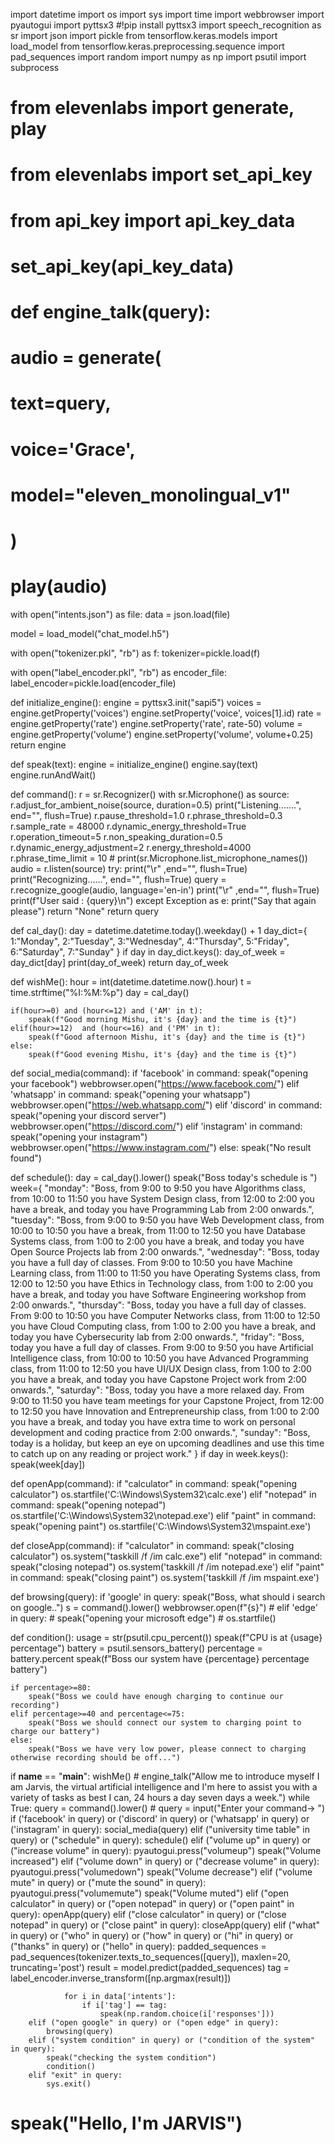 
import datetime
import os
import sys
import time
import webbrowser
import pyautogui
import pyttsx3 #!pip install pyttsx3
import speech_recognition as sr
import json
import pickle
from tensorflow.keras.models import load_model
from tensorflow.keras.preprocessing.sequence import pad_sequences
import random
import numpy as np
import psutil 
import subprocess
# from elevenlabs import generate, play
# from elevenlabs import set_api_key
# from api_key import api_key_data
# set_api_key(api_key_data)

# def engine_talk(query):
#     audio = generate(
#         text=query, 
#         voice='Grace',
#         model="eleven_monolingual_v1"
#     )
#     play(audio)

with open("intents.json") as file:
    data = json.load(file)

model = load_model("chat_model.h5")

with open("tokenizer.pkl", "rb") as f:
    tokenizer=pickle.load(f)

with open("label_encoder.pkl", "rb") as encoder_file:
    label_encoder=pickle.load(encoder_file)

def initialize_engine():
    engine = pyttsx3.init("sapi5")
    voices = engine.getProperty('voices')
    engine.setProperty('voice', voices[1].id)
    rate = engine.getProperty('rate')
    engine.setProperty('rate', rate-50)
    volume = engine.getProperty('volume')
    engine.setProperty('volume', volume+0.25)
    return engine

def speak(text):
    engine = initialize_engine()
    engine.say(text)
    engine.runAndWait()

def command():
    r = sr.Recognizer()
    with sr.Microphone() as source:
        r.adjust_for_ambient_noise(source, duration=0.5)
        print("Listening.......", end="", flush=True)
        r.pause_threshold=1.0
        r.phrase_threshold=0.3
        r.sample_rate = 48000
        r.dynamic_energy_threshold=True
        r.operation_timeout=5
        r.non_speaking_duration=0.5
        r.dynamic_energy_adjustment=2
        r.energy_threshold=4000
        r.phrase_time_limit = 10
        # print(sr.Microphone.list_microphone_names())
        audio = r.listen(source)
    try:
        print("\r" ,end="", flush=True)
        print("Recognizing......", end="", flush=True)
        query = r.recognize_google(audio, language='en-in')
        print("\r" ,end="", flush=True)
        print(f"User said : {query}\n")
    except Exception as e:
        print("Say that again please")
        return "None"
    return query

def cal_day():
    day = datetime.datetime.today().weekday() + 1
    day_dict={
        1:"Monday",
        2:"Tuesday",
        3:"Wednesday",
        4:"Thursday",
        5:"Friday",
        6:"Saturday",
        7:"Sunday"
    }
    if day in day_dict.keys():
        day_of_week = day_dict[day]
        print(day_of_week)
    return day_of_week

def wishMe():
    hour = int(datetime.datetime.now().hour)
    t = time.strftime("%I:%M:%p")
    day = cal_day()

    if(hour>=0) and (hour<=12) and ('AM' in t):
        speak(f"Good morning Mishu, it's {day} and the time is {t}")
    elif(hour>=12)  and (hour<=16) and ('PM' in t):
        speak(f"Good afternoon Mishu, it's {day} and the time is {t}")
    else:
        speak(f"Good evening Mishu, it's {day} and the time is {t}")

def social_media(command):
    if 'facebook' in command:
        speak("opening your facebook")
        webbrowser.open("https://www.facebook.com/")
    elif 'whatsapp' in command:
        speak("opening your whatsapp")
        webbrowser.open("https://web.whatsapp.com/")
    elif 'discord' in command:
        speak("opening your discord server")
        webbrowser.open("https://discord.com/")
    elif 'instagram' in command:
        speak("opening your instagram")
        webbrowser.open("https://www.instagram.com/")
    else:
        speak("No result found")

def schedule():
    day = cal_day().lower()
    speak("Boss today's schedule is ")
    week={
    "monday": "Boss, from 9:00 to 9:50 you have Algorithms class, from 10:00 to 11:50 you have System Design class, from 12:00 to 2:00 you have a break, and today you have Programming Lab from 2:00 onwards.",
    "tuesday": "Boss, from 9:00 to 9:50 you have Web Development class, from 10:00 to 10:50 you have a break, from 11:00 to 12:50 you have Database Systems class, from 1:00 to 2:00 you have a break, and today you have Open Source Projects lab from 2:00 onwards.",
    "wednesday": "Boss, today you have a full day of classes. From 9:00 to 10:50 you have Machine Learning class, from 11:00 to 11:50 you have Operating Systems class, from 12:00 to 12:50 you have Ethics in Technology class, from 1:00 to 2:00 you have a break, and today you have Software Engineering workshop from 2:00 onwards.",
    "thursday": "Boss, today you have a full day of classes. From 9:00 to 10:50 you have Computer Networks class, from 11:00 to 12:50 you have Cloud Computing class, from 1:00 to 2:00 you have a break, and today you have Cybersecurity lab from 2:00 onwards.",
    "friday": "Boss, today you have a full day of classes. From 9:00 to 9:50 you have Artificial Intelligence class, from 10:00 to 10:50 you have Advanced Programming class, from 11:00 to 12:50 you have UI/UX Design class, from 1:00 to 2:00 you have a break, and today you have Capstone Project work from 2:00 onwards.",
    "saturday": "Boss, today you have a more relaxed day. From 9:00 to 11:50 you have team meetings for your Capstone Project, from 12:00 to 12:50 you have Innovation and Entrepreneurship class, from 1:00 to 2:00 you have a break, and today you have extra time to work on personal development and coding practice from 2:00 onwards.",
    "sunday": "Boss, today is a holiday, but keep an eye on upcoming deadlines and use this time to catch up on any reading or project work."
    }
    if day in week.keys():
        speak(week[day])

def openApp(command):
    if "calculator" in command:
        speak("opening calculator")
        os.startfile('C:\\Windows\\System32\\calc.exe')
    elif "notepad" in command:
        speak("opening notepad")
        os.startfile('C:\\Windows\\System32\\notepad.exe')
    elif "paint" in command:
        speak("opening paint")
        os.startfile('C:\\Windows\\System32\\mspaint.exe')

def closeApp(command):
    if "calculator" in command:
        speak("closing calculator")
        os.system("taskkill /f /im calc.exe")
    elif "notepad" in command:
        speak("closing notepad")
        os.system('taskkill /f /im notepad.exe')
    elif "paint" in command:
        speak("closing paint")
        os.system('taskkill /f /im mspaint.exe')

def browsing(query):
    if 'google' in query:
        speak("Boss, what should i search on google..")
        s = command().lower()
        webbrowser.open(f"{s}")
    # elif 'edge' in query:
    #     speak("opening your microsoft edge")
    #     os.startfile()

def condition():
    usage = str(psutil.cpu_percent())
    speak(f"CPU is at {usage} percentage")
    battery = psutil.sensors_battery()
    percentage = battery.percent
    speak(f"Boss our system have {percentage} percentage battery")

    if percentage>=80:
        speak("Boss we could have enough charging to continue our recording")
    elif percentage>=40 and percentage<=75:
        speak("Boss we should connect our system to charging point to charge our battery")
    else:
        speak("Boss we have very low power, please connect to charging otherwise recording should be off...")

if __name__ == "__main__":
    wishMe()
    # engine_talk("Allow me to introduce myself I am Jarvis, the virtual artificial intelligence and I'm here to assist you with a variety of tasks as best I can, 24 hours a day seven days a week.")
    while True:
        query = command().lower()
        # query  = input("Enter your command-> ")
        if ('facebook' in query) or ('discord' in query) or ('whatsapp' in query) or ('instagram' in query):
            social_media(query)
        elif ("university time table" in query) or ("schedule" in query):
            schedule()
        elif ("volume up" in query) or ("increase volume" in query):
            pyautogui.press("volumeup")
            speak("Volume increased")
        elif ("volume down" in query) or ("decrease volume" in query):
            pyautogui.press("volumedown")
            speak("Volume decrease")
        elif ("volume mute" in query) or ("mute the sound" in query):
            pyautogui.press("volumemute")
            speak("Volume muted")
        elif ("open calculator" in query) or ("open notepad" in query) or ("open paint" in query):
            openApp(query)
        elif ("close calculator" in query) or ("close notepad" in query) or ("close paint" in query):
            closeApp(query)
        elif ("what" in query) or ("who" in query) or ("how" in query) or ("hi" in query) or ("thanks" in query) or ("hello" in query):
                padded_sequences = pad_sequences(tokenizer.texts_to_sequences([query]), maxlen=20, truncating='post')
                result = model.predict(padded_sequences)
                tag = label_encoder.inverse_transform([np.argmax(result)])

                for i in data['intents']:
                    if i['tag'] == tag:
                        speak(np.random.choice(i['responses']))
        elif ("open google" in query) or ("open edge" in query):
            browsing(query)
        elif ("system condition" in query) or ("condition of the system" in query):
            speak("checking the system condition")
            condition()
        elif "exit" in query:
            sys.exit()
# speak("Hello, I'm JARVIS")
